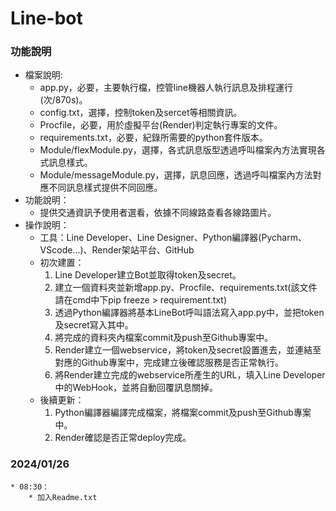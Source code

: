 # Line-bot  

### 功能說明

* 檔案說明:  
  *  app.py，必要，主要執行檔，控管line機器人執行訊息及排程運行(次/870s)。
  *  config.txt，選擇，控制token及sercet等相關資訊。
  *  Procfile，必要，用於虛擬平台(Render)判定執行專案的文件。
  *  requirements.txt，必要，紀錄所需要的python套件版本。
  *  Module/flexModule.py，選擇，各式訊息版型透過呼叫檔案內方法實現各式訊息樣式。
  *  Module/messageModule.py，選擇，訊息回應，透過呼叫檔案內方法對應不同訊息樣式提供不同回應。
* 功能說明：
  *  提供交通資訊予使用者選看，依據不同線路查看各線路圖片。
* 操作說明：
  * 工具：Line Developer、Line Designer、Python編譯器(Pycharm、VScode...)、Render架站平台、GitHub
  * 初次建置：
  	1. Line Developer建立Bot並取得token及secret。
    2. 建立一個資料夾並新增app.py、Procfile、requirements.txt(該文件請在cmd中下pip freeze > requirement.txt)
    3. 透過Python編譯器將基本LineBot呼叫語法寫入app.py中，並把token及secret寫入其中。
    4. 將完成的資料夾內檔案commit及push至Github專案中。
    5. Render建立一個webservice，將token及secret設置進去，並連結至對應的Github專案中，完成建立後確認服務是否正常執行。
    6. 將Render建立完成的webservice所產生的URL，填入Line Developer中的WebHook，並將自動回覆訊息關掉。
  * 後續更新：
    1. Python編譯器編譯完成檔案，將檔案commit及push至Github專案中。
    2. Render確認是否正常deploy完成。
### 2024/01/26
```
* 08:30：  
	* 加入Readme.txt  
```
